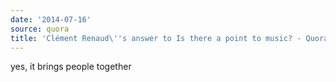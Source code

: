 ```yaml
---
date: '2014-07-16'
source: quora
title: 'Clément Renaud\''s answer to Is there a point to music? - Quora'
---
```


yes, it brings people together
